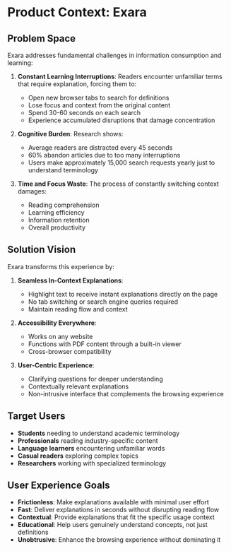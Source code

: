 # Product Context: Exara

## Problem Space
Exara addresses fundamental challenges in information consumption and learning:

1. **Constant Learning Interruptions**: Readers encounter unfamiliar terms that require explanation, forcing them to:
   - Open new browser tabs to search for definitions
   - Lose focus and context from the original content
   - Spend 30-60 seconds on each search
   - Experience accumulated disruptions that damage concentration

2. **Cognitive Burden**: Research shows:
   - Average readers are distracted every 45 seconds
   - 60% abandon articles due to too many interruptions
   - Users make approximately 15,000 search requests yearly just to understand terminology

3. **Time and Focus Waste**: The process of constantly switching context damages:
   - Reading comprehension
   - Learning efficiency
   - Information retention
   - Overall productivity

## Solution Vision
Exara transforms this experience by:

1. **Seamless In-Context Explanations**: 
   - Highlight text to receive instant explanations directly on the page
   - No tab switching or search engine queries required
   - Maintain reading flow and context

2. **Accessibility Everywhere**:
   - Works on any website
   - Functions with PDF content through a built-in viewer
   - Cross-browser compatibility

3. **User-Centric Experience**:
   - Clarifying questions for deeper understanding
   - Contextually relevant explanations
   - Non-intrusive interface that complements the browsing experience

## Target Users
- **Students** needing to understand academic terminology
- **Professionals** reading industry-specific content
- **Language learners** encountering unfamiliar words
- **Casual readers** exploring complex topics
- **Researchers** working with specialized terminology

## User Experience Goals
- **Frictionless**: Make explanations available with minimal user effort
- **Fast**: Deliver explanations in seconds without disrupting reading flow
- **Contextual**: Provide explanations that fit the specific usage context
- **Educational**: Help users genuinely understand concepts, not just definitions
- **Unobtrusive**: Enhance the browsing experience without dominating it 